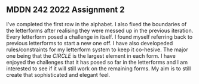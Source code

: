 ## MDDN 242 2022 Assignment 2

I've completed the first row in the alphabet. I also fixed the boundaries of the letterforms after realising they were messed up in the previous iteration. Every letterform posed a challenge in itself. I found myself referring back to previous letterforms to start a new one off. I have also developeded rules/constraints for my letterform system to keep it co-hesive. The major one being that the *CIRCLE* is the largest element in each form. I have enjoyed the challenges that it has posed so far in the letterforms and I am interested to see if it will still work on the remaining forms. My aim is to still create that sophisticated and elegant feel.